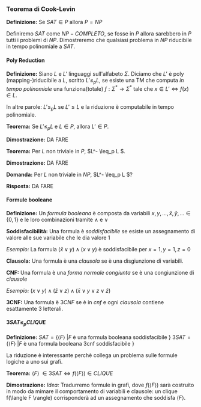 ### Teorema di Cook-Levin
**Definizione:**
Se $SAT \in P$ allora $P = NP$

Definiremo $SAT$ come $NP-COMPLETO$, se fosse in $P$ allora sarebbero in $P$ tutti i problemi di $NP$.
Dimostreremo che qualsiasi problema in $NP$ riducibile in tempo polinomiale a $SAT$.

#### Poly Reduction
**Definizione:**
Siano $L$ e $L'$ linguaggi sull'alfabeto $\Sigma$. Diciamo che $L'$ è poly (mapping-)riducibile a $L$, scritto $L' \leq_p L$, se esiste una TM che computa *in tempo polinomiale* una funziona(totale) $f : \Sigma^* \rightarrow \Sigma^*$ tale che $x \in L' \Leftrightarrow f(x) \in L$.

In altre parole: $L' \leq_p L$ se $L' \leq L$ e la riduzione è computabile in tempo polinomiale.

**Teorema:**
Se $L' \leq_p L$ e $L \in P$, allora $L' \in P$.

**Dimostrazione:**
DA FARE

**Teorema:**
Per $L$ non triviale in $P$, $L^- \leq_p L $.

**Dimostrazione:**
DA FARE

**Domanda:**
Per $L$ non triviale in $NP$, $L^- \leq_p L $?

**Risposta:**
DA FARE

#### Formule booleane
**Definizione:**
Un *formula booleana* è composta da variabili $x, y , ..., \bar{x}, \bar{y}, ... \in \{0, 1\}$ e le loro combinazioni tramite $\land$ e $\lor$

**Soddisfacibilità:**
Una formula è *soddisfacibile* se esiste un assegnamento di valore alle sue variabile che le dia valore 1

*Esempio:*
La formula $(\bar{x} \lor y) \land (x \lor y)$ è soddisfacibile per $x = 1, y = 1, z = 0$

**Clausola:**
Una formula è una *clausola* se è una disgiunzione di variabili.

**CNF:**
Una formula è una *forma normale congiunta* se è una congiunzione di *clausole*

*Esempio:*
$(x \lor y) \land (\bar{z} \lor z) \land (\bar{x} \lor y \lor z \lor \bar{z})$

**3CNF:**
Una formula è $3CNF$ se è in *cnf* e ogni *clausola* contiene esattamente 3 letterali.

#### $3SAT \leq_p CLIQUE$
**Definizione:**
$SAT = \{\langle F \rangle\ | F \text{ è una formula booleana soddisfacibile }\}$
$3SAT = \{\langle F \rangle\ | F \text{ è una formula booleana 3cnf soddisfacibile }\}$

La riduzione è interessante perchè collega un problema sulle formule logiche a uno sui grafi.

**Teorema:**
$\langle F \rangle\ \in 3SAT \Leftrightarrow f(\langle F \rangle) \in CLIQUE$

**Dimostrazione:**
*Idea:* 
Tradurremo formule in grafi, dove $f(\langle F \rangle)$ sarà costruito in modo da mimare il comportamento di variabili e clausole: un clique f(\langle F \rangle) corrisponderà ad un assegnamento che soddisfa $\langle F \rangle$.



